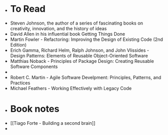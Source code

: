 - # To Read
- Steven Johnson, the author of a series of fascinating books on creativity, innovation, and the history of ideas
- David Allen in his influential book Getting Things Done
- Martin Fowler - Refactoring: Improving the Design of Existing Code (2nd Edition)
- Erich Gamma, Richard Helm, Ralph Johnson, and John Vlissides - Design Patterns: Elements of Reusable Object-Oriented Software
- Matthias Noback - Principles of Package Design: Creating Reusable Software Components
-
- Robert C. Martin - Agile Software Develpment: Principles, Patterns, and Practices
- Michael Feathers - Working Effectively with Legacy Code
- # Book notes
- [[Tiago Forte - Building a second brain]]
-